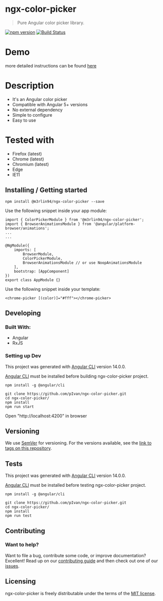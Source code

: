 # ngx-color-picker
> Pure Angular color picker library.


[![npm version](https://badge.fury.io/js/%40m3rlin94%2Fngx-color-picker.svg)](https://www.npmjs.com/package/@m3rlin94/ngx-color-picker)
[![Build Status](https://travis-ci.org/pIvan/ngx-color-picker.svg?branch=master)](https://travis-ci.org/pIvan/ngx-color-picker)

# Demo
more detailed instructions can be found
[here](https://pivan.github.io/ngx-color-picker/)


# Description

- It's an Angular color picker
- Compatible with Angular 5+ versions
- No external dependency
- Simple to configure
- Easy to use


# Tested with

- Firefox (latest)
- Chrome (latest)
- Chromium (latest)
- Edge
- IE11


## Installing / Getting started

```shell
npm install @m3rlin94/ngx-color-picker --save
```

Use the following snippet inside your app module: 
```shell
import { ColorPickerModule } from '@m3rlin94/ngx-color-picker';
import { BrowserAnimationsModule } from '@angular/platform-browser/animations';
...
...

@NgModule({
    imports: [
        BrowserModule,
        ColorPickerModule,
        BrowserAnimationsModule // or use NoopAnimationsModule
    ],
    bootstrap: [AppComponent]
})
export class AppModule {}
```

Use the following snippet inside your template: 
```shell
<chrome-picker [(color)]="#fff"></chrome-picker>
```


## Developing

### Built With: 
- Angular
- RxJS

### Setting up Dev

This project was generated with [Angular CLI](https://github.com/angular/angular-cli) version 14.0.0.


[Angular CLI](https://github.com/angular/angular-cli) must be installed before building ngx-color-picker project.

```shell
npm install -g @angular/cli
```

```shell
git clone https://github.com/pIvan/ngx-color-picker.git
cd ngx-color-picker/
npm install
npm run start
```
Open "http://localhost:4200" in browser


## Versioning

We use [SemVer](http://semver.org/) for versioning. For the versions available, see the [link to tags on this repository](https://github.com/pIvan/ngx-color-picker/tags).

## Tests

This project was generated with [Angular CLI](https://github.com/angular/angular-cli) version 14.0.0.


[Angular CLI](https://github.com/angular/angular-cli) must be installed before testing ngx-color-picker project.

```shell
npm install -g @angular/cli
```


```shell
git clone https://github.com/pIvan/ngx-color-picker.git
cd ngx-color-picker/
npm install
npm run test
```

## Contributing

### Want to help?

Want to file a bug, contribute some code, or improve documentation? Excellent! Read up on our [contributing guide](https://github.com/pIvan/ngx-color-picker/blob/master/CONTRIBUTING.md) and then check out one of our [issues](https://github.com/pIvan/ngx-color-picker/issues).



## Licensing

ngx-color-picker is freely distributable under the terms of the [MIT license](https://github.com/pIvan/ngx-color-picker/blob/master/LICENSE).
